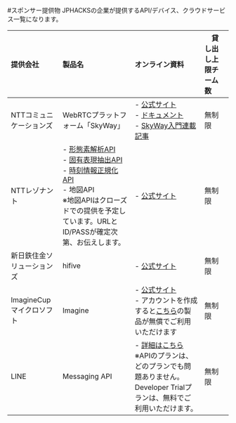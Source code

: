 #スポンサー提供物
JPHACKSの企業が提供するAPI/デバイス、クラウドサービス一覧になります。

| 提供会社 | 製品名 | オンライン資料 |　貸し出し上限チーム数　|
|:-----------|:------------|:------------|:------------|
| NTTコミュニケーションズ | WebRTCプラットフォーム「SkyWay」 | - [公式サイト](http://skyway.io)<br>- [ドキュメント](http://nttcom.github.io/skyway/documentation.html)<br>- [SkyWay入門連載記事](https://html5experts.jp/series/skyway-tutorial/)|無制限|
| NTTレゾナント |- [形態素解析API](https://labs.goo.ne.jp/api/jp/morphological-analysis/)<br>- [固有表現抽出API](https://labs.goo.ne.jp/api/jp/named-entity-extraction/)<br>- [時刻情報正規化API](https://labs.goo.ne.jp/api/jp/time-normalization)<br> -  地図API<br>※地図APIはクローズドでの提供を予定しています。URLとID/PASSが確定次第、お伝えします。	|- [公式サイト](https://labs.goo.ne.jp/api/)|無制限|
|新日鉄住金ソリューションズ|hifive|-	[公式サイト](https://www.htmlhifive.com/)|無制限|
|ImagineCup マイクロソフト|Imagine|- [公式サイト](https://imagine.microsoft.com/ja-JP)<br>- アカウントを作成すると[こちら](https://catalog.imagine.microsoft.com/ja-JP/Catalog/)の製品が無償でご利用いただけます|無制限|
|LINE|Messaging API|- [詳細はこちら](https://business.line.me/ja/services/bot)<br>※APIのプランは、どのプランでも問題ありません。Developer Trialプランは、無料でご利用いただけます。|無制限|
